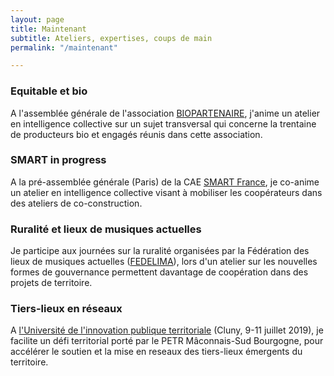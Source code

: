 ```yaml
---
layout: page
title: Maintenant
subtitle: Ateliers, expertises, coups de main
permalink: "/maintenant"

---
```

### Equitable et bio

A l'assemblée générale de l'association [BIOPARTENAIRE](http://www.biopartenaire.com/), j'anime un atelier en intelligence collective sur un sujet transversal qui concerne la trentaine de producteurs bio et engagés réunis dans cette association.

### SMART in progress

A la pré-assemblée générale (Paris) de la CAE [SMART France](https://www.smartfr.fr/), je co-anime un atelier en intelligence collective visant à mobiliser les coopérateurs dans des ateliers de co-construction.

### Ruralité et lieux de musiques actuelles

Je participe aux journées sur la ruralité organisées par la Fédération des lieux de musiques actuelles ([FEDELIMA](http://www.fedelima.org/)), lors d'un atelier sur les nouvelles formes de gouvernance permettent davantage de coopération dans des projets de territoire.

### Tiers-lieux en réseaux

A [l'Université de l'innovation publique territoriale]() (Cluny, 9-11 juillet 2019), je facilite un défi territorial porté par le PETR Mâconnais-Sud Bourgogne, pour accélérer le soutien et la mise en reseaux des tiers-lieux émergents du territoire.